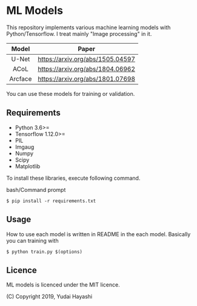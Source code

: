 # ML Models

This repository implements various machine learning models with Python/Tensorflow. I treat mainly "Image processing" in it.

|  Model  |              Paper               |
| :-----: | :------------------------------: |
|  U-Net  | https://arxiv.org/abs/1505.04597 |
|  ACoL   | https://arxiv.org/abs/1804.06962 |
| Arcface | https://arxiv.org/abs/1801.07698 |

You can use these models for training or validation.

## Requirements

- Python 3.6>=
- Tensorflow 1.12.0>=
- PIL
- Imgaug
- Numpy
- Scipy
- Matplotlib

To install these libraries, execute following command.

bash/Command prompt

```
$ pip install -r requirements.txt
```

## Usage

How to use each model is written in README in the each model. Basically you can training with

```
$ python train.py $(options)
```

## Licence

ML models is licenced under the MIT licence.

(C) Copyright 2019, Yudai Hayashi
